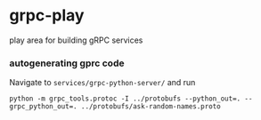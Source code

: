 # grpc-play
play area for building gRPC services

### autogenerating gprc code

Navigate to `services/grpc-python-server/` and run
```
python -m grpc_tools.protoc -I ../protobufs --python_out=. --grpc_python_out=. ../protobufs/ask-random-names.proto
```
